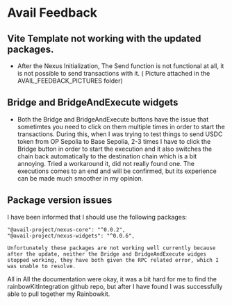 # Avail Feedback 

## Vite Template not working with the updated packages.

- After the Nexus Initialization, The Send function is not functional at all, it is not possible to send transactions with it.  ( Picture attached in the AVAIL_FEEDBACK_PICTURES folder)


## Bridge and BridgeAndExecute widgets

- Both the Bridge and BridgeAndExecute buttons have the issue that sometimtes you need to click on them multiple times in order to start the transactions. During this, when I was trying to test things to send USDC token from OP Sepolia to Base Sepolia, 2-3 times I have to click the Bridge button in order to start the execution and it also switches the chain back automatically to the destination chain which is a bit annoying. Tried a workaround it, did not really found one. The executions comes to an end and will be confirmed, but its experience can be made much smoother in my opinion.

## Package version issues

I have been informed that I should use the following packages:

    "@avail-project/nexus-core": "^0.0.2",
    "@avail-project/nexus-widgets": "^0.0.6",

    Unfortunately these packages are not working well currently because after the update, neither the Bridge and BridgeAndExecute widges stopped working, they have both given the RPC related error, which I was unable to resolve. 

All in All the documentation were okay, it was a bit hard for me to find the rainbowKitIntegration github repo, but after I have found I was successfully able to pull together my Rainbowkit. 